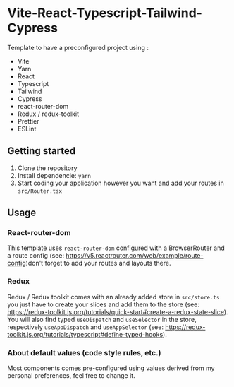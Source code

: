 # Vite-React-Typescript-Tailwind-Cypress

Template to have a preconfigured project using :

- Vite
- Yarn
- React
- Typescript
- Tailwind
- Cypress
- react-router-dom
- Redux / redux-toolkit
- Prettier
- ESLint

## Getting started

1. Clone the repository
2. Install dependencie: `yarn`
3. Start coding your application however you want and add your routes in `src/Router.tsx`

## Usage

### React-router-dom

This template uses `react-router-dom` configured with a BrowserRouter and a route config (see: https://v5.reactrouter.com/web/example/route-config)don't forget to add your routes and layouts there.

### Redux

Redux / Redux toolkit comes with an already added store in `src/store.ts` you just have to create your slices and add them to the store (see: https://redux-toolkit.js.org/tutorials/quick-start#create-a-redux-state-slice). You will also find typed `useDispatch` and `useSelector` in the store, respectively `useAppDispatch` and `useAppSelector` (see: https://redux-toolkit.js.org/tutorials/typescript#define-typed-hooks).

### About default values (code style rules, etc.)

Most components comes pre-configured using values derived from my personal preferences, feel free to change it.
